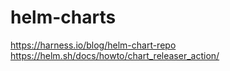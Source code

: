 # helm-charts

https://harness.io/blog/helm-chart-repo
https://helm.sh/docs/howto/chart_releaser_action/